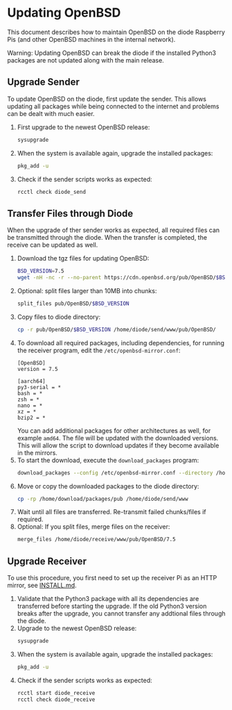 # Updating OpenBSD

This document describes how to maintain OpenBSD on the diode Raspberry Pis (and other OpenBSD machines in the internal network).

Warning: Updating OpenBSD can break the diode if the installed Python3 packages are not updated along with the main release.

## Upgrade Sender

To update OpenBSD on the diode, first update the sender. This allows updating all packages while being connected to the internet and problems can be dealt with much easier.

1. First upgrade to the newest OpenBSD release:
   ```sh
   sysupgrade
   ```
1. When the system is available again, upgrade the installed packages:
   ```sh
   pkg_add -u
   ```
1. Check if the sender scripts works as expected:
   ```sh
   rcctl check diode_send
   ```


## Transfer Files through Diode

When the upgrade of ther sender works as expected, all required files can be transmitted through the diode. When the transfer is completed, the receive can be updated as well.

1. Download the tgz files for updating OpenBSD:
   ```sh
   BSD_VERSION=7.5
   wget -nH -nc -r --no-parent https://cdn.openbsd.org/pub/OpenBSD/$BSD_VERSION/arm64/ -R "index.html*" --reject iso,img
   ```
1. Optional: split files larger than 10MB into chunks:
   ```sh
   split_files pub/OpenBSD/$BSD_VERSION
   ```
1. Copy files to diode directory:
   ```sh
   cp -r pub/OpenBSD/$BSD_VERSION /home/diode/send/www/pub/OpenBSD/
   ```
1. To download all required packages, including dependencies, for running the receiver program, edit the `/etc/openbsd-mirror.conf`:
   ```
   [OpenBSD]
   version = 7.5

   [aarch64]
   py3-serial = *
   bash = *
   zsh = *
   nano = *
   xz = *
   bzip2 = *
   ```
   You can add additional packages for other architectures as well, for example `amd64`. The file will be updated with the downloaded versions. This will allow the script to download updates if they become available in the mirrors.
1. To start the download, execute the `download_packages` program:
   ```sh
   download_packages --config /etc/openbsd-mirror.conf --directory /home/download/packages
   ```
1. Move or copy the downloaded packages to the diode directory:
   ```sh
   cp -rp /home/download/packages/pub /home/diode/send/www
   ```
1. Wait until all files are transferred. Re-transmit failed chunks/files if required.
1. Optional: If you split files, merge files on the receiver:
   ```sh
   merge_files /home/diode/receive/www/pub/OpenBSD/7.5
   ```

## Upgrade Receiver

To use this procedure, you first need to set up the receiver Pi as an HTTP mirror, see [INSTALL.md](INSTALL.md).

1. Validate that the Python3 package with all its dependencies are transferred before starting the upgrade. If the old Python3 version breaks after the upgrade, you cannot transfer any addtional files through the diode.
1. Upgrade to the newest OpenBSD release:
   ```sh
   sysupgrade
   ```
1. When the system is available again, upgrade the installed packages:
   ```sh
   pkg_add -u
   ```
1. Check if the sender scripts works as expected:
   ```sh
   rcctl start diode_receive
   rcctl check diode_receive
   ```
